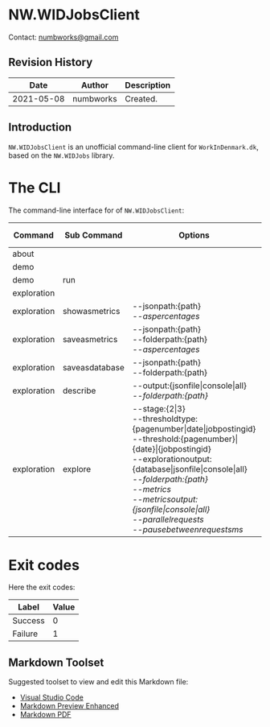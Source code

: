 # NW.WIDJobsClient
Contact: numbworks@gmail.com

## Revision History

| Date | Author | Description |
|---|---|---|
| 2021-05-08 | numbworks | Created. |

## Introduction

`NW.WIDJobsClient` is an unofficial command-line client for `WorkInDenmark.dk`, based on the `NW.WIDJobs` library.

# The CLI

The command-line interface for of `NW.WIDJobsClient`:

|Command|Sub Command|Options|Exit Codes|
|---|---|---|---|
|about|||Success|
|demo|||Success|
|demo|run||Success|
|exploration|||Success|
|exploration|showasmetrics|--jsonpath:{path} <br />*--aspercentages*|Success<br />Failure|
|exploration|saveasmetrics|--jsonpath:{path}<br />--folderpath:{path} <br />*--aspercentages*|Success<br />Failure|
|exploration|saveasdatabase|--jsonpath:{path}<br />--folderpath:{path}|Success<br />Failure|
|exploration|describe|--output:{jsonfile\|console\|all}<br />*--folderpath:{path}*|Success<br />Failure|
|exploration|explore|--stage:{2\|3}<br />--thresholdtype:{pagenumber\|date\|jobpostingid}<br />--threshold:{pagenumber}\|{date}\|{jobpostingid}<br />--explorationoutput:{database\|jsonfile\|console\|all}<br />*--folderpath:{path}*<br />*--metrics*<br />*--metricsoutput:{jsonfile\|console\|all}*<br />*--parallelrequests*<br />*--pausebetweenrequestsms*|Success<br />Failure|

# Exit codes

Here the exit codes:

|Label|Value|
|---|---|
|Success|0|
|Failure|1|


## Markdown Toolset

Suggested toolset to view and edit this Markdown file:

- [Visual Studio Code](https://code.visualstudio.com/)
- [Markdown Preview Enhanced](https://marketplace.visualstudio.com/items?itemName=shd101wyy.markdown-preview-enhanced)
- [Markdown PDF](https://marketplace.visualstudio.com/items?itemName=yzane.markdown-pdf)